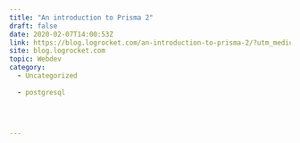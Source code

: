 ```yaml
---
title: "An introduction to Prisma 2"
draft: false
date: 2020-02-07T14:00:53Z
link: https://blog.logrocket.com/an-introduction-to-prisma-2/?utm_medium=RSS&utm_source=hune
site: blog.logrocket.com
topic: Webdev
category:
  - Uncategorized
  
  - postgresql
  
   
  

---
```

